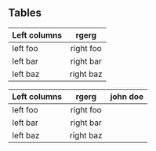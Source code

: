 ## Tables

| Left columns  |rgerg|
| ------------- |:-------------:|
| left foo      | right foo     |
| left bar      | right bar     |
| left baz      | right baz     | asdfasdf |

| Left columns  |rgerg| john doe |
| ------------- |:-------------:| - |
| left foo      | right foo     |
| left bar      | right bar     |
| left baz      | right baz     |